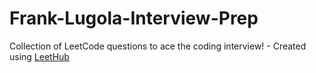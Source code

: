 # Frank-Lugola-Interview-Prep
Collection of LeetCode questions to ace the coding interview! - Created using [LeetHub](https://github.com/QasimWani/LeetHub)
